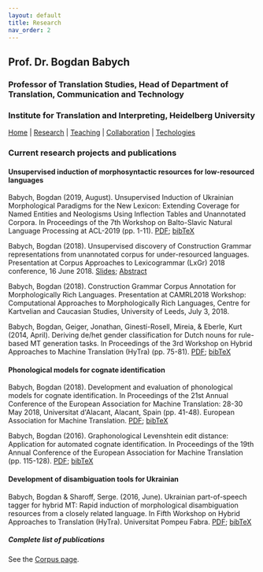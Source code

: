 ```yaml
---
layout: default
title: Research
nav_order: 2
---
```



## Prof. Dr. Bogdan Babych
### Professor of Translation Studies, Head of Department of Translation, Communication and Technology
### Institute for Translation and Interpreting, Heidelberg University

[Home](index.md) | [Research](research.md) | [Teaching](teaching.md) | [Collaboration](collaboration.md) | [Techologies](techlabs.md)

### Current research projects and publications

#### Unsupervised induction of morphosyntactic resources for low-resourced languages

Babych, Bogdan (2019, August). Unsupervised Induction of Ukrainian Morphological Paradigms for the New Lexicon: Extending Coverage for Named Entities and Neologisms Using Inflection Tables and Unannotated Corpora. In Proceedings of the 7th Workshop on Balto-Slavic Natural Language Processing at ACL-2019 (pp. 1-11). [PDF](https://www.aclweb.org/anthology/W19-3701.pdf); [bibTeX](bibTeX.md#babych2019unsupervised)

Babych, Bogdan (2018). Unsupervised discovery of Construction Grammar representations from unannotated corpus for under-resourced languages. Presentation at Corpus Approaches to Lexicogrammar (LxGr) 2018 conference, 16 June 2018. [Slides](https://www.edgehill.ac.uk/english/files/2018/06/LxGr2018.Babych.slides.pdf); [Abstract](https://www.edgehill.ac.uk/english/files/2018/05/LxGr2018.Babych.pdf)

Babych, Bogdan (2018). Construction Grammar Corpus Annotation for Morphologically Rich Languages. Presentation at CAMRL2018 Workshop: Computational Approaches to Morphologically Rich Languages, Centre for Kartvelian and Caucasian Studies, University of Leeds, July 3, 2018.

Babych, Bogdan, Geiger, Jonathan, Ginestí-Rosell, Mireia, & Eberle, Kurt (2014, April). Deriving de/het gender classification for Dutch nouns for rule-based MT generation tasks. In Proceedings of the 3rd Workshop on Hybrid Approaches to Machine Translation (HyTra) (pp. 75-81). [PDF](https://www.aclweb.org/anthology/W14-1014.pdf); [bibTeX](bibTeX.md#babych2014deriving)


#### Phonological models for cognate identification

Babych, Bogdan (2018). Development and evaluation of phonological models for cognate identification. In Proceedings of the 21st Annual Conference of the European Association for Machine Translation: 28-30 May 2018, Universitat d'Alacant, Alacant, Spain (pp. 41-48). European Association for Machine Translation. [PDF](https://core.ac.uk/download/pdf/158609435.pdf); [bibTeX](bibTeX.md#babych2018development)

Babych, Bogdan (2016). Graphonological Levenshtein edit distance: Application for automated cognate identification. In Proceedings of the 19th Annual Conference of the European Association for Machine Translation (pp. 115-128). [PDF](https://www.aclweb.org/anthology/W16-3402.pdf); [bibTeX](bibTeX.md#babych2016graphonological)

#### Development of disambiguation tools for Ukrainian

Babych, Bogdan & Sharoff, Serge. (2016, June). Ukrainian part-of-speech tagger for hybrid MT: Rapid induction of morphological disambiguation resources from a closely related language. In Fifth Workshop on Hybrid Approaches to Translation (HyTra). Universitat Pompeu Fabra. [PDF](http://eprints.whiterose.ac.uk/100896/3/BabychExperiencing%20the%20digital%20world.pdf); [bibTeX](bibTeX.md#babych2016ukrainian)


##### Complete list of publications
See the [Corpus page](http://corpus.leeds.ac.uk/bogdan/publications/index.html).
